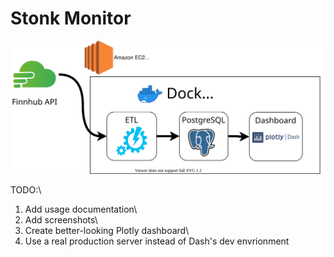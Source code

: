 # Stonk Monitor

![Architecture Diagram](stonk-monitor-arch.svg)

TODO:\
1. Add usage documentation\
2. Add screenshots\
3. Create better-looking Plotly dashboard\
4. Use a real production server instead of Dash's dev envrionment

